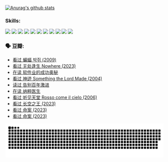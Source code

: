 
[![Anurag's github stats](https://github-readme-stats.vercel.app/api?username=w940853815)](https://github.com/anuraghazra/github-readme-stats)

### Skills:

<code><img height="32" src="https://cdn.jsdelivr.net/npm/simple-icons@v5/icons/python.svg"></code>
<code><img height="32" src="https://cdn.jsdelivr.net/npm/simple-icons@v5/icons/javascript.svg"></code>
<code><img height="32" src="https://cdn.jsdelivr.net/npm/simple-icons@v5/icons/django.svg"></code>
<code><img height="32" src="https://cdn.jsdelivr.net/npm/simple-icons@v5/icons/flask.svg"></code>
<code><img height="32" src="https://cdn.jsdelivr.net/npm/simple-icons@v5/icons/vuetify.svg"></code>
<code><img height="32" src="https://cdn.jsdelivr.net/npm/simple-icons@v5/icons/git.svg"></code>
<code><img height="32" src="https://cdn.jsdelivr.net/npm/simple-icons@v5/icons/docker.svg"></code>
<code><img height="32" src="https://cdn.jsdelivr.net/npm/simple-icons@v5/icons/postgresql.svg"></code>
<code><img height="32" src="https://cdn.jsdelivr.net/npm/simple-icons@v5/icons/elasticsearch.svg"></code>
<code><img height="32" src="https://cdn.jsdelivr.net/npm/simple-icons@v5/icons/macos.svg"></code>
<code><img height="32" src="https://cdn.jsdelivr.net/npm/simple-icons@v5/icons/linux.svg"></code>

### 🗣 豆瓣:

<!-- DOUBAN-ACTIVITIES:START -->
- [看过 蝙蝠 박쥐‎ (2009)](https://www.douban.com/people/136069238/status/4422787315/?_i=99251420)
- [看过 无处逢生 Nowhere‎ (2023)](https://www.douban.com/people/136069238/status/4416454713/?_i=99251420)
- [在读 软件业的成功奥秘](https://www.douban.com/people/136069238/status/4414815312/?_i=99251420)
- [看过 神迹 Something the Lord Made‎ (2004)](https://www.douban.com/people/136069238/status/4409691983/?_i=99251420)
- [读过 告别百年激进](https://www.douban.com/people/136069238/status/4406414036/?_i=99251420)
- [在读 纳粹医生](https://www.douban.com/people/136069238/status/4406413750/?_i=99251420)
- [看过 听见天堂 Rosso come il cielo‎ (2006)](https://www.douban.com/people/136069238/status/4401902014/?_i=99251420)
- [看过 长空之王‎ (2023)](https://www.douban.com/people/136069238/status/4397459053/?_i=99251420)
- [看过 命案‎ (2023)](https://www.douban.com/people/136069238/status/4395718336/?_i=99251420)
- [看过 命案‎ (2023)](https://www.douban.com/people/136069238/status/4395718257/?_i=99251420)
<!-- DOUBAN-ACTIVITIES:END -->


![Snake animation](https://raw.githubusercontent.com/w940853815/w940853815/output/github-contribution-grid-snake.svg)

<!--
**w940853815/w940853815** is a ✨ _special_ ✨ repository because its `README.md` (this file) appears on your GitHub profile.

Here are some ideas to get you started:

- 🔭 I’m currently working on ...
- 🌱 I’m currently learning ...
- 👯 I’m looking to collaborate on ...
- 🤔 I’m looking for help with ...
- 💬 Ask me about ...
- 📫 How to reach me: ...
- 😄 Pronouns: ...
- ⚡ Fun fact: ...
-->
